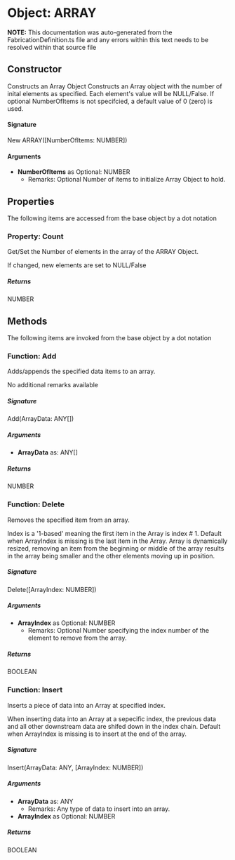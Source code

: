 # Object: ARRAY
**NOTE:** This documentation was auto-generated from the FabricationDefinition.ts file and any errors within this text needs to be resolved within that source file
## Constructor
Constructs an Array Object
Constructs an Array object with the number of inital elements as specified. Each element's
value will be NULL/False.
If optional NumberOfItems is not specifcied, a default value of 0 (zero) is used.
#### Signature
New ARRAY([NumberOfItems: NUMBER])
#### Arguments
- **NumberOfItems** as Optional: NUMBER
  - Remarks: Optional Number of items to initialize Array Object to hold.
## Properties
The following items are accessed from the base object by a dot notation
### Property: Count
Get/Set the Number of elements in the array of the ARRAY Object.

If changed, new elements are set to NULL/False
##### Returns
NUMBER
## Methods
The following items are invoked from the base object by a dot notation
### Function: Add
Adds/appends the specified data items to an array.

No additional remarks available
##### Signature
Add(ArrayData: ANY[])
##### Arguments
- **ArrayData** as: ANY[]
##### Returns
NUMBER
### Function: Delete
Removes the specified item from an array.

Index is a '1-based' meaning the first item in the Array is index # 1.
Default when ArrayIndex is missing is the last item in the Array.
Array is dynamically resized, removing an item from the beginning or middle of the array
results in the array being smaller and the other elements moving up in position.
##### Signature
Delete([ArrayIndex: NUMBER])
##### Arguments
- **ArrayIndex** as Optional: NUMBER
  - Remarks: Optional Number specifying the index number of the element to remove from the array.
##### Returns
BOOLEAN
### Function: Insert
Inserts a piece of data into an Array at specified index.

When inserting data into an Array at a sepecific index, the previous data and all other
downstream data are shifed down in the index chain.
Default when ArrayIndex is missing is to insert at the end of the array.
##### Signature
Insert(ArrayData: ANY, [ArrayIndex: NUMBER])
##### Arguments
- **ArrayData** as: ANY
  - Remarks: Any type of data to insert into an array.
- **ArrayIndex** as Optional: NUMBER
##### Returns
BOOLEAN
